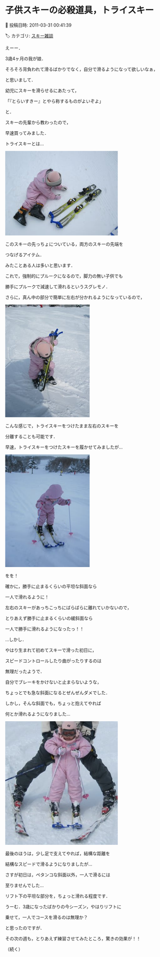 # 子供スキーの必殺道具，トライスキー

📅 投稿日時: 2011-03-31 00:41:39

🏷️ カテゴリ: [スキー雑談](c1f9d2cb7478308da16419928ea3945e9.md)

えーー．





3歳4ヶ月の我が娘．





そろそろ背負われて滑るばかりでなく，自分で滑るようになって欲しいなぁ，


と思いまして．





幼児にスキーを滑らせるにあたって，


「『とらいすきー』とやら称するものがよいぞよ」


と．


スキーの先輩から教わったので，





早速買ってみました．





トライスキーとは…




![4e0f5bb41a4c5a2b9930feb22df4bd53.jpg](images/4e0f5bb41a4c5a2b9930feb22df4bd53.jpg)




このスキーの先っちょについている，両方のスキーの先端を


つなげるアイテム．


みたことある人は多いと思います．





これで，強制的にプルークになるので，脚力の無い子供でも


勝手にプルークで減速して滑れるというスグレモノ．





さらに，真ん中の部分で簡単に左右が分かれるようになっているので，




![6061a0b2bcb2fd68c1a87f7da46637a9.jpg](images/6061a0b2bcb2fd68c1a87f7da46637a9.jpg)




こんな感じで，トライスキーをつけたまま左右のスキーを


分離することも可能です．





早速，トライスキーをつけたスキーを履かせてみましたが…




![65e5561333a7ad15cf7f3e901f00e8cf.jpg](images/65e5561333a7ad15cf7f3e901f00e8cf.jpg)




をを！


確かに，勝手に止まるくらいの平坦な斜面なら


一人で滑れるように！


左右のスキーがあっちこっちにばらばらに離れていかないので，


とりあえず勝手に止まるくらいの緩斜面なら


一人で勝手に滑れるようになったっ！！








…しかし．


やはり生まれて初めてスキーで滑った初日に，


スピードコントロールしたり曲がったりするのは


無理だったようで．


自分でブレーキをかけないと止まらないような，


ちょっとでも急な斜面になるとぜんぜんダメでした．





しかし，そんな斜面でも，ちょっと抱えてやれば


何とか滑れるようになりました…




![d86918683da11d3d8430bb9c86029ad0.jpg](images/d86918683da11d3d8430bb9c86029ad0.jpg)







最後のほうは，少し足で支えてやれば，結構な距離を


結構なスピードで滑るようになりましたが…








さすが初日は，ペタンコな斜面以外，一人で滑るには


至りませんでした…


リフト下の平坦な部分を，ちょっと滑れる程度です．





うーむ．3歳になったばかりの今シーズン，やはりリフトに


乗せて，一人でコースを滑るのは無理か？


と思ったのですが．





その次の週も，とりあえず練習させてみたところ，驚きの効果が！！


（続く）
